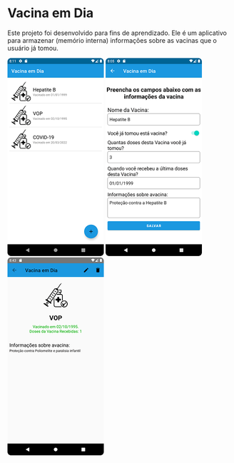# Vacina em Dia
Este projeto foi desenvolvido para fins de aprendizado. Ele é um aplicativo para armazenar (memório interna) informações sobre as vacinas que o usuário já tomou.

![Telainicial](screenshots/TelaInicial.png) ![TelaAddVacina](screenshots/TelaAddVacina.png) ![Telainicial](screenshots/TelaDetalhes.png)

